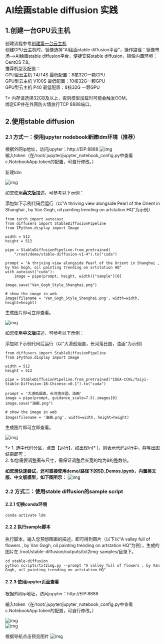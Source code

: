 # AI绘画stable diffusion 实践

## 1.创建一台GPU云主机
创建流程参考[创建第一台云主机](https://docs.ucloud.cn/uhost/newuser/briefguide)</br>
创建GPU云主机时，镜像选择“AI绘画stable diffusion平台”，操作路径：镜像市场——>AI绘画stable diffusion平台，便捷安装stable diffusion，镜像内置环境：CentOS 7.8。</br> 
推荐机型及配置：</br>
GPU型云主机 T4/T4S 最低配置：8核32G一颗GPU </br>
GPU型云主机 V100S  最低配置：10核32G一颗GPU</br>
GPU型云主机 P40    最低配置：8核32G 一颗GPU</br>

?> 内存请选择32GB及以上，否则模型加载时可能会触发OOM。</br> 
绑定EIP并在外网防火墙放行TCP 8888端口。
   
 ## 2.使用stable diffusion
 ### 2.1 方式一：使用jupyter nodebook新建ldm环境（推荐）
 根据外网ip地址，访问jupyter：http://EIP:8888
 ![img](/images/practice/jupyter1.png) </br>
 输入token（在/root/.jupyter/jupyter_notebook_config.py中查看c.NotebookApp.token的配置，可自行修改。）
 
 新建ldm
 
![img](/images/practice/ldm1.png)

如您使用**英文版**描述，可参考以下示例：

添加如下示例代码后运行（以"A thriving view alongside Pearl of the Orient in Shanghai , by Van Gogh, oil painting trending on artstation HQ"为示例）
```
from torch import autocast
from diffusers import StableDiffusionPipeline
from IPython.display import Image
 
width = 512
height = 512
 
pipe = StableDiffusionPipeline.from_pretrained(
    "/root/demo/stable-diffusion-v1-4").to("cuda")
 
prompt = "A thriving view alongside Pearl of the Orient in Shanghai , by Van Gogh, oil painting trending on artstation HQ"
with autocast("cuda"):
    image = pipe(prompt, height, width)["sample"][0] 
     
image.save("Van_Gogh_Style_Shanghai.png")
 
# show the image in web
Image(filename = 'Van_Gogh_Style_Shanghai.png', width=width, height=height)
```
生成图片即可立即查看。

![img](/images/practice/ldm2.png)


如您使用**中文版**描述，可参考以下示例：

添加如下示例代码后运行（以"大漠孤烟直，长河落日圆，油画"为示例）
```
from diffusers import StableDiffusionPipeline
from IPython.display import Image

width = 512
height = 512

pipe = StableDiffusionPipeline.from_pretrained("IDEA-CCNL/Taiyi-Stable-Diffusion-1B-Chinese-v0.1").to("cuda")

prompt = '大漠孤烟直，长河落日圆，油画'
image = pipe(prompt, guidance_scale=7.5).images[0]  
image.save("油画.png")

# show the image in web
Image(filename = '油画.png', width=width, height=height) 
```
生成图片即可立即查看。

![img](/images/practice/ldm3.png)

?> 1. 选中代码分区，点击【运行】，如出现In[* ]，则表示代码运行中，静等出图结果即可；</br>
   2. 如您需要调整画布尺寸，需保证调整后长宽的均为8的整数倍。

**如您想快速尝试，还可直接使用demo/路径下的SD_Demos.ipynb，内置英文版、中文版模型，如下图所示：**
![img](/images/practice/SD_Demos.png)

 
### 2.2 方式二：使用stable diffusion的sample script
#### 2.2.1 切换conda环境

```
conda activate ldm
```
#### 2.2.2 执行sample脚本
执行脚本，输入您预想图画的描述，即可得到图片（以下以“A valley full of flowers , by Van Gogh, oil painting trending on artstation HQ”为例），生成的图片在 /root/stable-diffusion/outputs/txt2img-samples/目录下。
```
cd stable-diffusion
python scripts/txt2img.py --prompt "A valley full of flowers , by Van Gogh, oil painting trending on artstation HQ"
```
#### 2.2.3 使用jupyter页面查看
根据外网ip地址，访问jupyter：http://EIP:8888

输入token（在/root/.jupyter/jupyter_notebook_config.py中查看c.NotebookApp.token的配置，可自行修改。）

![img](/images/practice/jupyter2.png) </br>
![img](/images/practice/jupyter3.png)

根据导航点击预览图片
![img](/images/practice/jupyter6.png)



 
   
   
   
